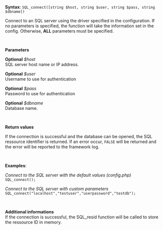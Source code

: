 **Syntax**: `SQL_connect([string $host, string $user, string $pass, string $dbname])`


Connect to an SQL server using the driver specified in the configuration. If no parameters is specified, the function will take the information set in the config. Otherwise, **ALL** parameters must be specified.


<br/>

**Parameters**

**Optional** *$host*
<br/>
   SQL server host name or IP address.

**Optional** *$user*
<br/>
   Username to use for authentication

**Optional** *$pass*
<br/>
   Password to use for authentication

**Optional** *$dbname*
<br/>
   Database name.

<br/>

**Return values**

If the connection is successful and the database can be opened, the SQL ressource identifier is returned. If an error occur, `FALSE` will be returned and the error will be reported to the framework log.

<br/>

**Examples**:

*Connect to the SQL server with the default values (config.php)*
<br/>
`SQL_connect();`


*Connect to the SQL server with custom parameters*
<br/>
`SQL_connect("localhost","testuser","userpassword","testdb");`


<br/>

**Additional informations**
<br/>
If the connection is successful, the SQL_resid function will be called to store the ressource ID in memory.
